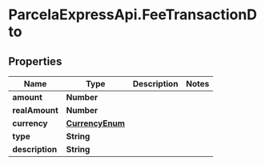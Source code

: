 # ParcelaExpressApi.FeeTransactionDto

## Properties
Name | Type | Description | Notes
------------ | ------------- | ------------- | -------------
**amount** | **Number** |  | 
**realAmount** | **Number** |  | 
**currency** | [**CurrencyEnum**](CurrencyEnum.md) |  | 
**type** | **String** |  | 
**description** | **String** |  | 
